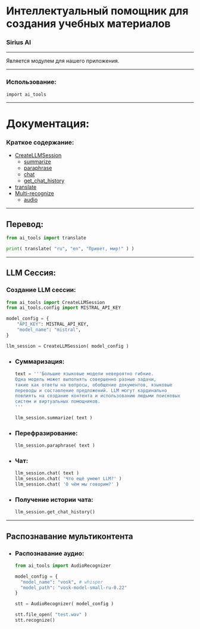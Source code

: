# Интеллектуальный помощник для создания учебных материалов
### Sirius AI
---
Является модулем для нашего приложения.

---
### Использование:
`import ai_tools`

---
# Документация:

### Краткое содержание:
- [CreateLLMSession](#сессия)
    - [summarize](#суммаризация)
    - [paraphrase](#перефразирование)
    - [chat](#чат)
    - [get_chat_history](#получение-истории-чата)
- [translate](#перевод)
- [Multi-recognize](#распознавание-мультиконтента)
    - [audio](#распознавание-аудио)

---
## Перевод:
```Python
from ai_tools import translate

print( translate( "ru", "en", "Привет, мир!" ) )
```

---
## LLM Сессия:
### Создание LLM сессии:
```Python
from ai_tools import CreateLLMSession
from ai_tools.config import MISTRAL_API_KEY

model_config = {
    "API_KEY": MISTRAL_API_KEY,
    "model_name": "mistral",
}

llm_session = CreateLLMSession( model_config )
```

- ### Суммаризация:
  ```Python
  text = '''Большие языковые модели невероятно гибкие. 
  Одна модель может выполнять совершенно разные задачи, 
  такие как ответы на вопросы, обобщение документов, языковые 
  переводы и составление предложений. LLM могут кардинально 
  повлиять на создание контента и использованию людьми поисковых 
  систем и виртуальных помощников.
  '''

  llm_session.summarize( text )
  ```

- ### Перефразирование:
  ```Python
  llm_session.paraphrase( text )
  ```

- ### Чат:
  ```Python
  llm_session.chat( text )
  llm_session.chat( 'Что ещё умеют LLM?' )
  llm_session.chat( 'О чём мы говорим?' )
  ```

- ### Получение истории чата:
    ```Python
    llm_session.get_chat_history()
    ```

---
## Распознавание мультиконтента

- ### Распознавание аудио:
  ```Python
  from ai_tools import AudioRecognizer

  model_config = {
    "model_name": "vosk", # whisper
    "model_path": "vosk-model-small-ru-0.22"
  }

  stt = AudioRecognizer( model_config )

  stt.file_open( "test.wav" )
  stt.recognize()
  ```